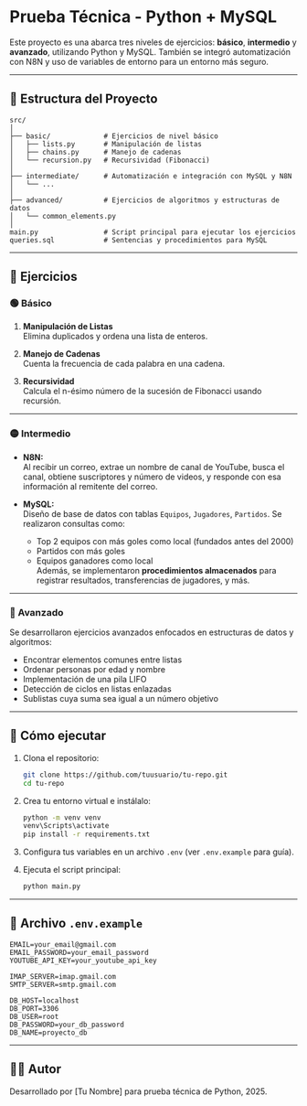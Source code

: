 # Prueba Técnica - Python + MySQL

Este proyecto es una abarca tres niveles de ejercicios: **básico**, **intermedio** y **avanzado**, utilizando Python y MySQL. También se integró automatización con N8N y uso de variables de entorno para un entorno más seguro.

---

## 📁 Estructura del Proyecto

```
src/
│
├── basic/             # Ejercicios de nivel básico
│   ├── lists.py       # Manipulación de listas
│   ├── chains.py      # Manejo de cadenas
│   └── recursion.py   # Recursividad (Fibonacci)
│
├── intermediate/      # Automatización e integración con MySQL y N8N
│   └── ...
│
├── advanced/          # Ejercicios de algoritmos y estructuras de datos
│   └── common_elements.py
│
main.py                # Script principal para ejecutar los ejercicios
queries.sql            # Sentencias y procedimientos para MySQL
```

---

## 🧠 Ejercicios

### 🟢 Básico

1. **Manipulación de Listas**  
   Elimina duplicados y ordena una lista de enteros.

2. **Manejo de Cadenas**  
   Cuenta la frecuencia de cada palabra en una cadena.

3. **Recursividad**  
   Calcula el n-ésimo número de la sucesión de Fibonacci usando recursión.

---

### 🟡 Intermedio

- **N8N:**  
  Al recibir un correo, extrae un nombre de canal de YouTube, busca el canal, obtiene suscriptores y número de videos, y responde con esa información al remitente del correo.

- **MySQL:**  
  Diseño de base de datos con tablas `Equipos`, `Jugadores`, `Partidos`. Se realizaron consultas como:
  
  - Top 2 equipos con más goles como local (fundados antes del 2000)
  - Partidos con más goles
  - Equipos ganadores como local  
  Además, se implementaron **procedimientos almacenados** para registrar resultados, transferencias de jugadores, y más.

---

### 🔴 Avanzado

Se desarrollaron ejercicios avanzados enfocados en estructuras de datos y algoritmos:

- Encontrar elementos comunes entre listas
- Ordenar personas por edad y nombre
- Implementación de una pila LIFO
- Detección de ciclos en listas enlazadas
- Sublistas cuya suma sea igual a un número objetivo

---

## 🧪 Cómo ejecutar

1. Clona el repositorio:
   ```bash
   git clone https://github.com/tuusuario/tu-repo.git
   cd tu-repo
   ```

2. Crea tu entorno virtual e instálalo:
   ```bash
   python -m venv venv
   venv\Scripts\activate
   pip install -r requirements.txt
   ```

3. Configura tus variables en un archivo `.env` (ver `.env.example` para guía).

4. Ejecuta el script principal:
   ```bash
   python main.py
   ```

---

## 🔐 Archivo `.env.example`

```env
EMAIL=your_email@gmail.com
EMAIL_PASSWORD=your_email_password
YOUTUBE_API_KEY=your_youtube_api_key

IMAP_SERVER=imap.gmail.com
SMTP_SERVER=smtp.gmail.com

DB_HOST=localhost
DB_PORT=3306
DB_USER=root
DB_PASSWORD=your_db_password
DB_NAME=proyecto_db
```



---

## 👨‍💻 Autor

Desarrollado por [Tu Nombre] para prueba técnica de Python, 2025.

